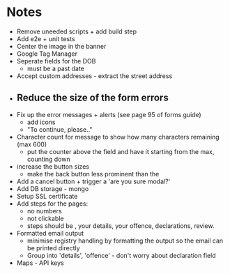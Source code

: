 # Notes
* Remove uneeded scripts + add build step
* Add e2e + unit tests
* Center the image in the banner
* Google Tag Manager
* Seperate fields for the DOB
  - must be a past date
* Accept custom addresses - extract the street address
* Reduce the size of the form errors
  -
* Fix up the error messages + alerts (see page 95 of forms guide)
  - add icons
  - "To continue, please.."  
* Character count for message to show how many characters remaining (max 600)
  - put the counter above the field and have it starting from the max, counting down
* increase the button sizes
  - make the back button less prominent than the
* Add a cancel button + trigger a 'are you sure modal?'
* Add DB storage - mongo
* Setup SSL certificate
* Add steps for the pages:
  - no numbers
  - not clickable
  - steps should be , your details, your offence, declarations, review.
* Formatted email output
  - minimise registry handling by formatting the output so the email can be printed directly
  - Group into 'details', 'offence' - don't worry about declaration field
* Maps - API keys
